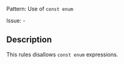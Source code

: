 Pattern: Use of `const enum`

Issue: -

## Description

This rules disallows `const enum` expressions.
